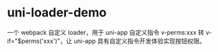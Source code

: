 # uni-loader-demo
一个 webpack 自定义 loader，用于 uni-app 自定义指令 v-perms:xxx 转 v-if="$perms('xxx')"，让 uni-app 具有自定义指令开发体验实现按钮权限。
